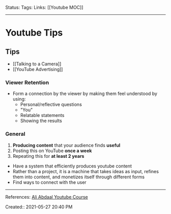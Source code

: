 Status:
Tags:
Links: [[Youtube MOC]]
___
# Youtube Tips
## Tips
- [[Talking to a Camera]]
- [[YouTube Advertising]]
### Viewer Retention
- Form a connection by the viewer by making them feel understood by using:
	- Personal/reflective questions
	- "You"
	- Relatable statements
	- Showing the results
### General
1.  **Producing content** that your audience finds **useful** 
2.  Posting this on YouTube **once a week**
3.  Repeating this for **at least 2 years**

- Have a system that efficiently produces youtube content
- Rather than a project, it is a machine that takes ideas as input, refines them into content, and monetizes itself through different forms
- Find ways to connect with the user
___
References: [Ali Abdaal Youtube Course](https://academy.aliabdaal.com/)


Created:: 2021-05-27 20:40 PM


